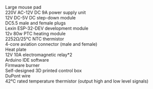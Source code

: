 Large mouse pad  
220V AC-12V DC 9A power supply unit  
12V DC-5V DC step-down module  
DC5.5 male and female plugs  
Lexin ESP-32-DEV development module  
12v 80w PTC heating module  
2252Ω/25℃ NTC thermistor  
4-core aviation connector (male and female)  
Heat plate  
12V 10A electromagnetic relay*2  
Arduino IDE software  
Firmware burner  
Self-designed 3D printed control box  
DuPont wire  
42℃ rated temperature thermistor (output high and low level signals)  
